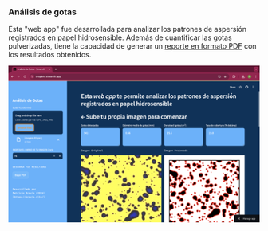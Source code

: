 ### Análisis de gotas
 
Esta "web app" fue desarrollada para analizar los patrones de aspersión registrados en papel hidrosensible. Además de cuantificar las gotas pulverizadas, tiene la capacidad de generar un [reporte en formato PDF](https://github.com/pbrevis/analisis-gotas/blob/main/figs/resultados.pdf) con los resultados obtenidos.

![Screenshot](https://github.com/pbrevis/analisis-gotas/blob/main/figs/Screenshot.png)
